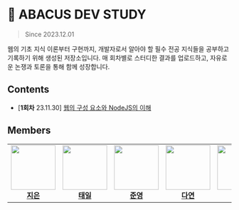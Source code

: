 # 📝 ABACUS DEV STUDY

> Since 2023.12.01

웹의 기초 지식 이론부터 구현까지, 개발자로서 알아야 할 필수 전공 지식들을 공부하고 기록하기 위해 생성된 저장소입니다. 매 회차별로 스터디한 결과를 업로드하고, 자유로운 논쟁과 토론을 통해 함께 성장합니다.

## Contents

- [**1회차** 23.11.30] [웹의 구성 요소와 NodeJS의 이해](https://github.com/hanzsver/abacus-dev-study/blob/main/01.%20web/collate.md)

## Members

<table>
	<tr>
		<td align="center">
			<a href="https://github.com/hanzsver">
				<img src="https://avatars.githubusercontent.com/u/146055547?v=4" width="100px;" alt=""/>
				<br />
				<b>지은</b>
			</a>
		</td>
		<td align="center">
			<a href="https://github.com/taetaeil">
				<img src="https://avatars.githubusercontent.com/u/106569134?v=4" width="100px;" alt=""/>
				<br />
				<b>태일</b>
			</a>
		</td>
		<td align="center">
			<a href="https://github.com/jun0108">
				<img src="https://avatars.githubusercontent.com/u/96496496?v=4" width="100px;" alt=""/>
				<br />
				<b>준영</b>
			</a>
		</td>
		<td align="center">
			<a href="https://github.com/cro3u">
				<img src="https://avatars.githubusercontent.com/u/148185835?v=4" width="100px;" alt=""/>
				<br />
				<b>다연</b>
			</a>
		</td>
		<td align="center">
			<a href="https://github.com/sejin-v">
				<img src="https://avatars.githubusercontent.com/u/68644983?v=4" width="100px;" alt=""/>
				<br />
				<b>세진</b>
			</a>
		</td>
		<td align="center">
			<a href="https://github.com/bizzzzi">
				<img src="https://avatars.githubusercontent.com/u/72720656?v=4" width="100px;" alt=""/>
				<br />
				<b>혜빈</b>
			</a>
		</td>
